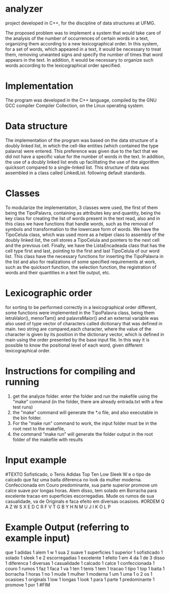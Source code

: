 # analyzer

 project developed in C++, for the discipline of data structures at UFMG.

The proposed problem was to implement a system that would take care of the analysis of the
number of occurrences of certain words in a text, organizing them according to a
new lexicographical order. In this system, for a set of words, which
appeared in a text, it would be necessary to treat them, removing unwanted signs
and specify the number of times that word appears in the text.
In addition, it would be necessary to organize such words according to the lexicographical order
specified.

# Implementation

The program was developed in the C++ language, compiled by the GNU GCC compiler
Compiler Collection, on the Linux operating system.

# Data structure

The implementation of the program was based on the data structure of a
doubly linked list, in which the cell-like entities (which contained the type
palavra) were entered. This preference was given due to the fact that we did not have
a specific value for the number of words in the text. In addition, the
use of a doubly linked list ends up facilitating the use of the algorithm
quicksort compared to a single-linked list. This structure of
data was assembled in a class called LinkedList. following default standards.

# Classes

To modularize the implementation, 3 classes were used, the first of them
being the TipoPalavra, containing as attributes key and quantity, being the
key class for creating the list of words present in the text read, also and
in this class we have functions that handle words, such as the
removal of symbols and transformation to the lowercase form of words. We have the TipoCelula class, which was used more as a helper class to
assembly of the doubly linked list, the cell stores a TipoCelula and
pointers to the next cell and the previous cell.
Finally, we have the ListaEncadeada class that has the cell type first and
last, pointing to the first and last TipoCelula of our word list. This class have the necessary functions for inserting the
TipoPalavra in the list and also for realizations of some specified requirements
at work, such as the quicksort function, the selection function, the registration of words and their
quantities in a text file output, etc.

# Lexicographic order

for sorting to be performed correctly in a lexicographical order
different, some functions were implemented in the TipoPalavra class, being them
letraValor(), menorTam() and palavraMaior() and an external variable was also used
of type vector of characters called dictionary that was defined in main. two string
are compared,each character, where the value of the character is given by its position in the
dictionary vector, which is defined in main using the order presented by the base
input file. In this way it is possible to know the positional level of each
word, given different lexicographical order.

# Instructions for compiling and running

1. get the analyze folder. enter the folder and run the makefile using the "make" command (in the folder, there are already
   entrada.txt with a few test runs)
2. the "make" command will generate the \*.o file, and also executable in the bin folder.
3. For the "make run" command to work, the input folder must be in the root next to the makefile,
4. the command “make run” will generate the folder output in the root folder of the
   makefile with results

# Input example

#TEXTO
Sofisticado, o Tenis Adidas Top Ten Low Sleek W e o tipo de calcado que faz uma baita diferenca no look da mulher moderna. Confeccionada em Couro predominante, sua parte superior promove um calce suave por longas horas. Alem disso, tem solado em Borracha para excelente tracao em superficies escorregadias. Mude os rumos de sua casualidade, va de Originals e faca efeito em diversas ocasioes.
#ORDEM
Q A Z W S X E D C R F V T G B Y H N M U J I K O L P

# Example Output (referring to example input)

que 1
adidas 1
alem 1
w 1
sua 2
suave 1
superficies 1
superior 1
sofisticado 1
solado 1
sleek 1
e 2
escorregadias 1
excelente 1
efeito 1
em 4
da 1
de 3
disso 1
diferenca 1
diversas 1
casualidade 1
calcado 1
calce 1
confeccionada 1
couro 1
rumos 1
faz 1
faca 1
va 1
ten 1
tenis 1
tem 1
tracao 1
tipo 1
top 1
baita 1
borracha 1
horas 1
no 1
mude 1
mulher 1
moderna 1
um 1
uma 1
o 2
os 1
ocasioes 1
originals 1
low 1
longas 1
look 1
para 1
parte 1
predominante 1
promove 1
por 1
#FIM



